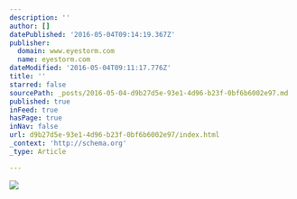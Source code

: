 ```yaml
---
description: ''
author: []
datePublished: '2016-05-04T09:14:19.367Z'
publisher:
  domain: www.eyestorm.com
  name: eyestorm.com
dateModified: '2016-05-04T09:11:17.776Z'
title: ''
starred: false
sourcePath: _posts/2016-05-04-d9b27d5e-93e1-4d96-b23f-0bf6b6002e97.md
published: true
inFeed: true
hasPage: true
inNav: false
url: d9b27d5e-93e1-4d96-b23f-0bf6b6002e97/index.html
_context: 'http://schema.org'
_type: Article

---
```

![](http://www.eyestorm.com/Images/Artists/49/Products/NB_LE_fullbodied1.jpg)